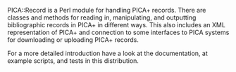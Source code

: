 PICA::Record is a Perl module for handling PICA+ records. There are
classes and methods for reading in, manipulating, and outputting
bibliographic records in PICA+ in different ways. This also includes
an XML representation of PICA+ and connection to some interfaces 
to PICA systems for downloading or uploading PICA+ records.

For a more detailed introduction have a look at the documentation,
at example scripts, and tests in this distribution.

